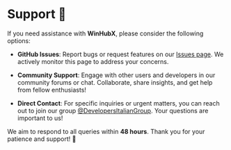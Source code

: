 # Support 🤝

If you need assistance with **WinHubX**, please consider the following options:

- **GitHub Issues**: Report bugs or request features on our [Issues page](https://github.com/Italian-Developer/WinHubX/issues). We actively monitor this page to address your concerns.
  
- **Community Support**: Engage with other users and developers in our community forums or chat. Collaborate, share insights, and get help from fellow enthusiasts!

- **Direct Contact**: For specific inquiries or urgent matters, you can reach out to join our group [@DevelopersItalianGroup](https://t.me/DevelopersItalianGroup). Your questions are important to us!

We aim to respond to all queries within **48 hours**. Thank you for your patience and support! 🙏
